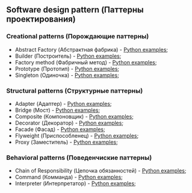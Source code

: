 ## Software design pattern (Паттерны проектирования) ##

### Creational patterns (Порождающие паттерны) ###

- Abstract Factory (Абстрактная фабрика) - [Python examples](/creational_patterns/abstract_factory);
- Builder (Построитель) - [Python examples](/creational_patterns/builder);
- Factory method (Фабричный метод) - [Python examples](/creational_patterns/factory_method);
- Prototype (Прототип) - [Python examples](/creational_patterns/prototype);
- Singleton (Одиночка) - [Python examples](/creational_patterns/singleton);

### Structural patterns (Структурные паттерны) ###

- Adapter (Адаптер) - [Python examples](/structural_patterns/adapter);
- Bridge (Мост) - [Python examples](/structural_patterns/bridge);
- Composite (Компоновщик) - [Python examples](/structural_patterns/composite);
- Decorator (Декоратор) - [Python examples](/structural_patterns/decorator);
- Facade (Фасад) - [Python examples](/structural_patterns/facade);
- Flyweight (Приспособленец) - [Python examples](/structural_patterns/flyweight);
- Proxy (Заместитель) - [Python examples](/structural_patterns/proxy);

### Behavioral patterns (Поведенчиские паттерны) ###

- Chain of Responsibility (Цепочка обязанностей) - [Python examples](/behavioral_patterns/chain_of_responsibility);
- Command (Комманда) - [Python examples](/behavioral_patterns/cammand_pattern);
- Interpreter (Интерпретатор) - [Python examples](/behavioral_patterns/interpreter_pattern);